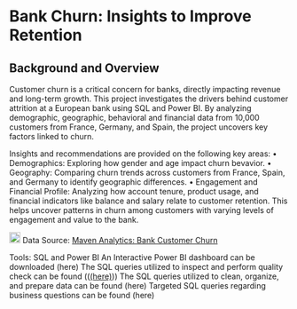 # Bank Churn: Insights to Improve Retention
## Background and Overview
Customer churn is a critical concern for banks, directly impacting revenue and long-term growth. This project investigates the drivers behind customer attrition at a European bank using SQL and Power BI. By analyzing demographic, geographic, behavioral and financial data from 10,000 customers from France, Germany, and Spain, the project uncovers key factors linked to churn.

Insights and recommendations are provided on the following key areas:
•	Demographics: Exploring how gender and age impact churn bevavior.
•	Geography: Comparing churn trends across customers from France, Spain, and Germany to identify geographic differences.
•	Engagement and Financial Profile: Analyzing how account tenure, product usage, and financial indicators like balance and salary relate to customer retention. This helps uncover patterns in churn among customers with varying levels of engagement and value to the bank.

<img width="20" height="20" alt="image" src="https://github.com/user-attachments/assets/ffcdcd03-ee94-44d5-9f40-5475a9a8c56a" />
Data Source: <a href="https://www.mavenanalytics.io/data-playground?order=date_added%2Cdesc&page=2">Maven Analytics: Bank Customer Churn</a>

Tools: SQL and Power BI
An Interactive Power BI dashboard can be downloaded (here)
The SQL queries utilized to inspect and perform quality check can be found ((<a href="[https://www.mavenanalytics.io/data-playground?order=date_added%2Cdesc&page=2](https://github.com/xuandinh22/Bank-Churn-Insights-to-Improve-Retention/blob/main/inspection_%26_data_quality_checks.sql)">(here)</a>))
The SQL queries utilized to clean, organize, and prepare data can be found (here)
Targeted SQL queries regarding business questions can be found (here)


